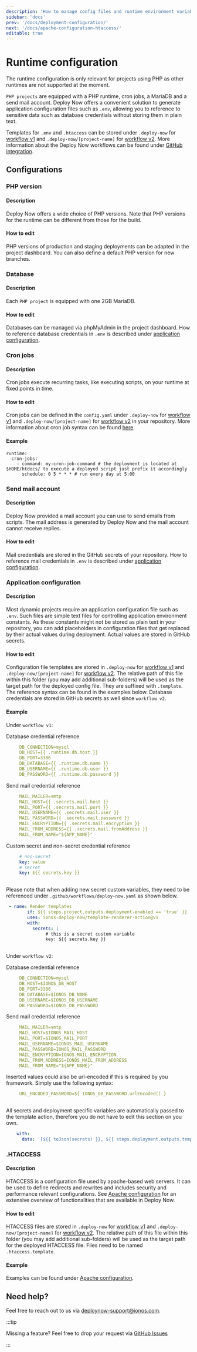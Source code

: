 ```yaml
---
description: 'How to manage config files and runtime environment variables in Deploy Now.'
sidebar: 'docs'
prev: '/docs/deployment-configuration/'
next: '/docs/apache-configuration-htaccess/'
editable: true
---
```


# Runtime configuration

The runtime configuration is only relevant for projects using PHP as other runtimes are not supported at the moment.

`PHP projects` are equipped with a PHP runtime, cron jobs, a MariaDB and a send mail account. Deploy Now offers a convenient solution to generate application configuration files such as `.env`, allowing you to reference to sensitive data such as database credentials without storing them in plain text.

Templates for `.env` and `.htaccess` can be stored under `.deploy-now` for [workflow v1](/docs/git-integration/#v1-projects-created-until-112022) and `.deploy-now/[project-name]` for [workflow v2](docs/git-integration/#v2-projects-created-from-112022). More information about the Deploy Now workflows can be found under [GitHub integration](/docs/git-integration/).

## Configurations

### PHP version
#### Description
Deploy Now offers a wide choice of PHP versions. Note that PHP versions for the runtime can be different from those for the build.
#### How to edit
PHP versions of production and staging deployments can be adapted in the project dashboard. You can also define a default PHP version for new branches.

### Database
#### Description
Each `PHP project` is equipped with one 2GB MariaDB. 
#### How to edit
Databases can be managed via phpMyAdmin in the project dashboard. How to reference database credentials in `.env` is described under [application configuration](/docs/runtime-configuration/#application-configuration).

### Cron jobs
#### Description
Cron jobs execute recurring tasks, like executing scripts, on your runtime at fixed points in time.
#### How to edit
Cron jobs can be defined in the `config.yaml` under `.deploy-now` for [workflow v1](/docs/git-integration/#v1-projects-created-until-112022) and `.deploy-now/[project-name]` for [workflow v2](docs/git-integration/#v2-projects-created-from-112022) in your repository. More information about cron job syntax can be found [here](https://de.ryte.com/wiki/CronJob).
#### Example
```
runtime:
  cron-jobs:
    - command: my-cron-job-command # the deployment is located at $HOME/htdocs/ to execute a deployed script just prefix it accordingly
      schedule: 0 5 * * * # run every day at 5:00
```

### Send mail account
#### Description
Deploy Now provided a mail account you can use to send emails from scripts. The mail address is generated by Deploy Now and the mail account cannot receive replies.
#### How to edit
Mail credentials are stored in the GitHub secrets of your repository. How to reference mail credentials in `.env` is described under [application configuration](/docs/runtime-configuration/#application-configuration).

### Application configuration
#### Description
Most dynamic projects require an application configuration file such as `.env`. Such files are simple text files for controlling application environment constants. As these constants might not be stored as plain text in your repository, you can add placeholders in configuration files that get replaced by their actual values during deployment. Actual values are stored in GitHub secrets.
#### How to edit
Configuration file templates are stored in `.deploy-now` for [workflow v1](/docs/git-integration/#v1-projects-created-until-112022) and `.deploy-now/[project-name]` for [workflow v2](docs/git-integration/#v2-projects-created-from-112022). The relative path of this file within this folder (you may add additional sub-folders) will be used as the target path for the deployed config file. They are suffixed with `.template`. The reference syntax can be found in the examples below. Database credentials are stored in GitHub secrets as well since `workflow v2`.
#### Example
Under `workflow v1`:

Database credential reference
``` yaml
     DB_CONNECTION=mysql
     DB_HOST={{ .runtime.db.host }}
     DB_PORT=3306
     DB_DATABASE={{ .runtime.db.name }}
     DB_USERNAME={{ .runtime.db.user }}
     DB_PASSWORD={{ .runtime.db.password }}
```
Send mail credential reference
``` yaml
     MAIL_MAILER=smtp
     MAIL_HOST={{ .secrets.mail.host }}
     MAIL_PORT={{ .secrets.mail.port }}
     MAIL_USERNAME={{ .secrets.mail.user }}
     MAIL_PASSWORD={{ .secrets.mail.password }}
     MAIL_ENCRYPTION={{ .secrets.mail.encryption }}
     MAIL_FROM_ADDRESS={{ .secrets.mail.fromAddress }}
     MAIL_FROM_NAME="${APP_NAME}"
```
Custom secret and non-secret credential reference
``` yaml
     # non-secret
     key: value
     # secret
     key: ${{ secrets.key }}
     
```
Please note that when adding new secret custom variables, they need to be referenced under `.github/workflows/deploy-now.yaml` as shown below.

``` yaml
 - name: Render templates
        if: ${{ steps.project.outputs.deployment-enabled == 'true' }}
        uses: ionos-deploy-now/template-renderer-action@v1
        with:
          secrets: |
               # this is a secret custom variable
               key: ${{ secrets.key }}
           
```
Under `workflow v2`:

Database credential reference
``` yaml
     DB_CONNECTION=mysql
     DB_HOST=$IONOS_DB_HOST
     DB_PORT=3306
     DB_DATABASE=$IONOS_DB_NAME
     DB_USERNAME=$IONOS_DB_USERNAME
     DB_PASSWORD=$IONOS_DB_PASSWORD
```
Send mail credential reference
``` yaml
     MAIL_MAILER=smtp
     MAIL_HOST=$IONOS_MAIL_HOST
     MAIL_PORT=$IONOS_MAIL_PORT
     MAIL_USERNAME=$IONOS_MAIL_USERNAME
     MAIL_PASSWORD=IONOS_MAIL_PASSWORD
     MAIL_ENCRYPTION=IONOS_MAIL_ENCRYPTION
     MAIL_FROM_ADDRESS=IONOS_MAIL_FROM_ADDRESS
     MAIL_FROM_NAME="${APP_NAME}"
```

Inserted values could also be url-encoded if this is required by you framework. Simply use the following syntax:
``` yaml
     URL_ENCODED_PASSWORD=${ IONOS_DB_PASSWORD.urlEncoded() }
     
```

All secrets and deployment specific variables are automatically passed to the template action, therefore you do not have to edit this section on you own.  
``` yaml
    with:
      data: '[${{ toJson(secrets) }}, ${{ steps.deployment.outputs.template-variables }}]'
```

### .HTACCESS
#### Description
HTACCESS is a configuration file used by apache-based web servers. It can be used to define redirects and rewrites and includes security and performance relevant configurations. See [Apache configuration](/docs/apache-configuration-htaccess/) for an extensive overview of functionalities that are available in Deploy Now. 
#### How to edit
HTACCESS files are stored in `.deploy-now` for [workflow v1](/docs/git-integration/#v1-projects-created-until-112022) and `.deploy-now/[project-name]` for [workflow v2](docs/git-integration/#v2-projects-created-from-112022). The relative path of this file within this folder (you may add additional sub-folders) will be used as the target path for the deployed HTACCESS file. Files need to be named `.htaccess.template`.
#### Example
Examples can be found under [Apache configuration](/docs/apache-configuration-htaccess/).

## Need help?
Feel free to reach out to us via <a href="mailto:deploynow-support@ionos.com">deploynow-support@ionos.com</a>.

:::tip 

Missing a feature? Feel free to drop your request via [GitHub Issues](https://github.com/ionos-deploy-now/ionos-deploy-now/issues/new/choose)

:::
